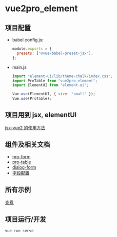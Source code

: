 <!--
 * @Author: zoufengfan
 * @Date: 2022-06-10 10:08:14
 * @LastEditTime: 2022-06-15 17:17:52
 * @LastEditors: zoufengfan
-->

# vue2pro_element

## 项目配置

- babel.config.js:
  ```js
  module.exports = {
    presets: ["@vue/babel-preset-jsx"],
  };
  ```
- main.js

  ```js
  import "element-ui/lib/theme-chalk/index.css";
  import ProTable from "vue2pro_element";
  import ElementUI from "element-ui";

  Vue.use(ElementUI, { size: "small" });
  Vue.use(ProTable);
  ```

## 项目用到 jsx, elementUI

[jsx-vue2 的使用方法](!https://github.com/vuejs/jsx-vue2)

## 组件及相关文档

- [pro-form](./src/components/pro-form/README.md)
- [pro-table](./src/components/pro-table/README.md)
- [dialog-form](./src/components/dialog-form/README.md)
- [字段配置](./src/components/ItemConfig.md)

## 所有示例

[查看](./src/App.vue)

## 项目运行/开发

```
vue run serve
```
